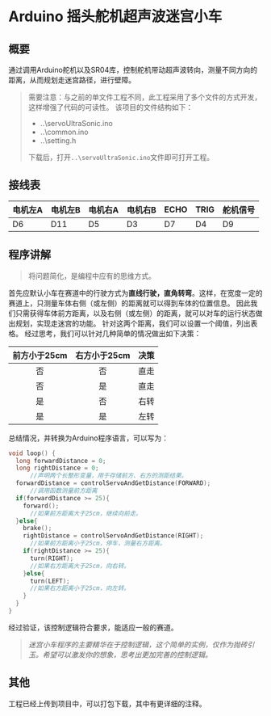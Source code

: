 # Arduino 摇头舵机超声波迷宫小车

## 概要
通过调用Arduino舵机以及SR04库，控制舵机带动超声波转向，测量不同方向的距离，从而规划走迷宫路径，进行壁障。
> 需要注意：与之前的单文件工程不同，此工程采用了多个文件的方式开发，这样增强了代码的可读性。
> 该项目的文件结构如下：
> - ..\servoUltraSonic.ino
> - ..\common.ino
> - ..\setting.h
> 
> 下载后，打开`..\servoUltraSonic.ino`文件即可打开工程。

## 接线表
|电机左A|电机左B|电机右A|电机右B| ECHO | TRIG |舵机信号|
|------|------|------|------|------|------|------|
| D6   |   D11|   D5 |   D3 |   D7 |   D4 |   D9 |

## 程序讲解
>将问题简化，是编程中应有的思维方式。

首先应默认小车在赛道中的行驶方式为**直线行驶，直角转弯**。这样，在宽度一定的赛道上，只测量车体右侧（或左侧）的距离就可以得到车体的位置信息。
因此我们只需获得车体前方距离，以及右侧（或左侧）的距离，就可以对车的运行状态做出规划，实现走迷宫的功能。
针对这两个距离，我们可以设置一个阈值，列出表格。
经过思考，我们可以针对几种简单的情况做出如下决策：

|前方小于25cm|右方小于25cm|决策|
|:-:|:-:|:-:|
|否|否|直走|
|否|是|直走|
|是|否|右转|
|是|是|左转|

总结情况，并转换为Arduino程序语言，可以写为：
```cpp
void loop() {
  long forwardDistance = 0;
  long rightDistance = 0;
      //声明两个长整形变量，用于存储前方、右方的测距结果。
  forwardDistance = controlServoAndGetDistance(FORWARD);  
      //调用函数测量前方距离
  if(forwardDistance >= 25){
    forward();
      //如果前方距离大于25cm，继续向前走。
  }else{
    brake();
    rightDistance = controlServoAndGetDistance(RIGHT);
      //如果前方距离小于25cm，停车，测量右方距离。
    if(rightDistance >= 25){
      turn(RIGHT);
      //如果右方距离大于25cm，向右转。
    }else{
      turn(LEFT);
      //如果右方距离小于25cm，向左转。
    }
  }  
}
```

经过验证，该控制逻辑符合要求，能适应一般的赛道。
> *迷宫小车程序的主要精华在于控制逻辑，这个简单的实例，仅作为抛砖引玉。希望可以激发你的想象，思考出更加完善的控制逻辑。*

## 其他
工程已经上传到项目中，可以打包下载，其中有更详细的注释。
